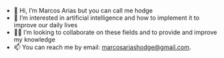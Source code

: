 - 👋 Hi, I’m Marcos Arias but you can call me hodge
- 🧠 I’m interested in artificial intelligence and how to implement it to improve our daily lives
- 👌🏽 I’m looking to collaborate on these fields and to provide and improve my knowledge
- 📫 You can reach me by email: marcosariashodge@gmail.com.

